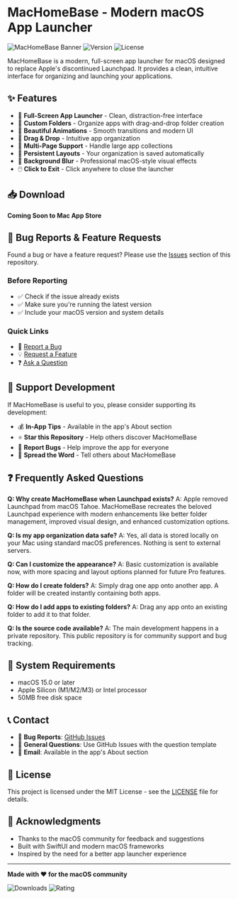 # MacHomeBase - Modern macOS App Launcher

![MacHomeBase Banner](https://img.shields.io/badge/macOS-App%20Launcher-blue?style=for-the-badge&logo=apple)
![Version](https://img.shields.io/badge/version-1.0-green?style=for-the-badge)
![License](https://img.shields.io/badge/license-MIT-blue?style=for-the-badge)

MacHomeBase is a modern, full-screen app launcher for macOS designed to replace Apple's discontinued Launchpad. It provides a clean, intuitive interface for organizing and launching your applications.

## ✨ Features

- 🚀 **Full-Screen App Launcher** - Clean, distraction-free interface
- 📁 **Custom Folders** - Organize apps with drag-and-drop folder creation  
- 🎨 **Beautiful Animations** - Smooth transitions and modern UI
- 🔄 **Drag & Drop** - Intuitive app organization
- 📱 **Multi-Page Support** - Handle large app collections
- 💾 **Persistent Layouts** - Your organization is saved automatically
- 🌙 **Background Blur** - Professional macOS-style visual effects
- 🖱️ **Click to Exit** - Click anywhere to close the launcher

## 📥 Download

**Coming Soon to Mac App Store**

## 🐛 Bug Reports & Feature Requests

Found a bug or have a feature request? Please use the [Issues](https://github.com/dcherrera/MacHomeBase-Public/issues) section of this repository.

### Before Reporting
- ✅ Check if the issue already exists
- ✅ Make sure you're running the latest version
- ✅ Include your macOS version and system details

### Quick Links
- 🐛 [Report a Bug](https://github.com/dcherrera/MacHomeBase-Public/issues/new?template=bug_report.md)
- 💡 [Request a Feature](https://github.com/dcherrera/MacHomeBase-Public/issues/new?template=feature_request.md)
- ❓ [Ask a Question](https://github.com/dcherrera/MacHomeBase-Public/issues/new?template=question.md)

## 💝 Support Development

If MacHomeBase is useful to you, please consider supporting its development:

- 💰 **In-App Tips** - Available in the app's About section
- ⭐ **Star this Repository** - Help others discover MacHomeBase
- 🐛 **Report Bugs** - Help improve the app for everyone
- 💬 **Spread the Word** - Tell others about MacHomeBase

## ❓ Frequently Asked Questions

**Q: Why create MacHomeBase when Launchpad exists?**
A: Apple removed Launchpad from macOS Tahoe. MacHomeBase recreates the beloved Launchpad experience with modern enhancements like better folder management, improved visual design, and enhanced customization options.

**Q: Is my app organization data safe?**
A: Yes, all data is stored locally on your Mac using standard macOS preferences. Nothing is sent to external servers.

**Q: Can I customize the appearance?**
A: Basic customization is available now, with more spacing and layout options planned for future Pro features.

**Q: How do I create folders?**
A: Simply drag one app onto another app. A folder will be created instantly containing both apps.

**Q: How do I add apps to existing folders?**
A: Drag any app onto an existing folder to add it to that folder.

**Q: Is the source code available?**
A: The main development happens in a private repository. This public repository is for community support and bug tracking.

## 🔧 System Requirements

- macOS 15.0 or later
- Apple Silicon (M1/M2/M3) or Intel processor
- 50MB free disk space

## 📞 Contact

- 🐛 **Bug Reports**: [GitHub Issues](https://github.com/dcherrera/MacHomeBase-Public/issues)
- 💬 **General Questions**: Use GitHub Issues with the question template
- 📧 **Email**: Available in the app's About section

## 📄 License

This project is licensed under the MIT License - see the [LICENSE](LICENSE) file for details.

## 🙏 Acknowledgments

- Thanks to the macOS community for feedback and suggestions
- Built with SwiftUI and modern macOS frameworks
- Inspired by the need for a better app launcher experience

---

**Made with ❤️ for the macOS community**

![Downloads](https://img.shields.io/badge/downloads-coming%20soon-blue)
![Rating](https://img.shields.io/badge/rating-⭐⭐⭐⭐⭐-yellow)